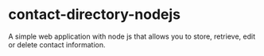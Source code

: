 # contact-directory-nodejs
A simple web application with node js that allows you to store, retrieve, edit or delete contact information. 
